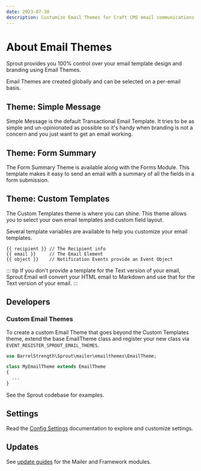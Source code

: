 ```yaml
---
date: 2023-07-30
description: Customize Email Themes for Craft CMS email communications.
---
```


# About Email Themes

Sprout provides you 100% control over your email template design and branding using Email Themes.

Email Themes are created globally and can be selected on a per-email basis.

## Theme: Simple Message

Simple Message is the default Transactional Email Template. It tries to be as simple and un-opinionated as possible so it's handy when branding is not a concern and you just want to get an email working.

## Theme: Form Summary

The Form Summary Theme is available along with the Forms Module. This template makes it easy to send an email with a summary of all the fields in a form submission.

## Theme: Custom Templates

The Custom Templates theme is where you can shine. This theme allows you to select your own email templates and custom field layout.

Several template variables are available to help you customize your email templates.

``` twig
{{ recipient }} // The Recipient info
{{ email }}     // The Email Element
{{ object }}    // Notification Events provide an Event Object 
```

::: tip
If you don't provide a template for the Text version of your email, Sprout Email will convert your HTML email to Markdown and use that for the Text version of your email.
:::

## Developers

### Custom Email Themes

To create a custom Email Theme that goes beyond the Custom Templates theme, extend the base EmailTheme class and register your new class via `EVENT_REGISTER_SPROUT_EMAIL_THEMES`.

``` php
use BarrelStrength\Sprout\mailer\emailthemes\EmailTheme;

class MyEmailTheme extends EmailTheme
{
  ...
}
```

See the Sprout codebase for examples.

## Settings

Read the [Config Settings](./../configuration/sprout-config.md) documentation to explore and customize settings.

## Updates

See [update guides](../configuration/updates.md) for the Mailer and Framework modules.
